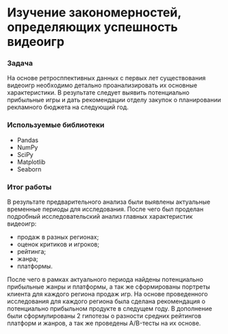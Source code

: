 # Изучение закономерностей, определяющих успешность видеоигр

### Задача
На основе ретросппективных данных с первых лет существования видеоигр необходимо детально проанализировать их основные характеристики. В результате следует выявить потенциально прибыльные игры и дать рекомендации отделу закупок о планировании рекламного бюджета на следующий год.

### Используемые библиотеки
- Pandas
- NumPy
- SciPy
- Matplotlib
- Seaborn

### Итог работы
В результате предварительного анализа были выявлены актуальные временные периоды для исследования. После чего был проделан подробный исследовательский анализ главных характеристик видеоигр: 
- продаж в разных регионах;
- оценок критиков и игроков;
- рейтинга;
- жанра;
- платформы. 

После чего в рамках актуального периода найдены потенциально прибыльные жанры и платформы, а так же сформированы портреты клиента для каждого региона продаж игр. На основе проведенного исследования для каждого региона была сделана рекомендация о потенциально прибыльном продукте в следущем году. В дополнение были сформулированы 2 гипотезы о разности средних рейтингов платформ и жанров, а так же проведены A/B-тесты на их основе. 
